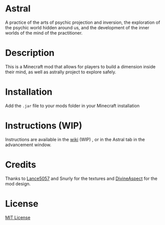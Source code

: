 # Astral
A practice of the arts of psychic projection and inversion, the exploration of the psychic world hidden around us, and the development of the inner worlds of the mind of the practitioner.

# Description
This is a Minecraft mod that allows for players to build a dimension inside their mind, as well as astrally project to explore safely.

# Installation
Add the `.jar` file to your mods folder in your Minecraft installation

# Instructions (WIP)
Instructions are available in the [wiki](https://github.com/MinerArcana/Astral/wiki) (WIP) , or in the Astral tab in the advancement window.

# Credits 
Thanks to [Lance5057](https://github.com/Lance5057) and Snurly for the textures and [DivineAspect](https://github.com/Divineaspect) for the mod design.

# License
[MIT License](https://github.com/MinerArcana/Astral/blob/master/LICENSE.txt)
